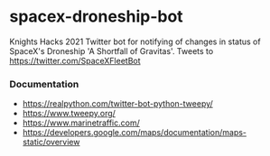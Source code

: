 # spacex-droneship-bot
Knights Hacks 2021
Twitter bot for notifying of changes in status of SpaceX's Droneship 'A Shortfall of Gravitas'.
Tweets to https://twitter.com/SpaceXFleetBot


### Documentation
- https://realpython.com/twitter-bot-python-tweepy/
- https://www.tweepy.org/
- https://www.marinetraffic.com/
- https://developers.google.com/maps/documentation/maps-static/overview
